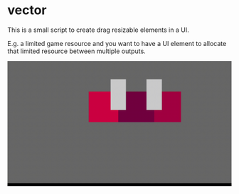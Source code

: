 # vector

This is a small script to create drag resizable elements in a UI.

E.g. a limited game resource and you want to have a UI element to allocate that limited resource between multiple outputs.

![meme](newdragUI.gif)



